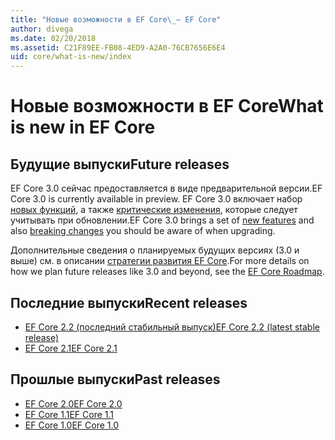 ```yaml
---
title: "Новые возможности в EF Core\_— EF Core"
author: divega
ms.date: 02/20/2018
ms.assetid: C21F89EE-FB08-4ED9-A2A0-76CB7656E6E4
uid: core/what-is-new/index
---
```


# <a name="what-is-new-in-ef-core"></a><span data-ttu-id="39577-102">Новые возможности в EF Core</span><span class="sxs-lookup"><span data-stu-id="39577-102">What is new in EF Core</span></span>

## <a name="future-releases"></a><span data-ttu-id="39577-103">Будущие выпуски</span><span class="sxs-lookup"><span data-stu-id="39577-103">Future releases</span></span>

<span data-ttu-id="39577-104">EF Core 3.0 сейчас предоставляется в виде предварительной версии.</span><span class="sxs-lookup"><span data-stu-id="39577-104">EF Core 3.0 is currently available in preview.</span></span> <span data-ttu-id="39577-105">EF Core 3.0 включает набор [новых функций](xref:core/what-is-new/ef-core-3.0/features), а также [критические изменения](xref:core/what-is-new/ef-core-3.0/breaking-changes), которые следует учитывать при обновлении.</span><span class="sxs-lookup"><span data-stu-id="39577-105">EF Core 3.0 brings a set of [new features](xref:core/what-is-new/ef-core-3.0/features) and also [breaking changes](xref:core/what-is-new/ef-core-3.0/breaking-changes) you should be aware of when upgrading.</span></span>

<span data-ttu-id="39577-106">Дополнительные сведения о планируемых будущих версиях (3.0 и выше) см. в описании [стратегии развития EF Core](xref:core/what-is-new/roadmap).</span><span class="sxs-lookup"><span data-stu-id="39577-106">For more details on how we plan future releases like 3.0 and beyond, see the [EF Core Roadmap](xref:core/what-is-new/roadmap).</span></span>

## <a name="recent-releases"></a><span data-ttu-id="39577-107">Последние выпуски</span><span class="sxs-lookup"><span data-stu-id="39577-107">Recent releases</span></span>

- [<span data-ttu-id="39577-108">EF Core 2.2 (последний стабильный выпуск)</span><span class="sxs-lookup"><span data-stu-id="39577-108">EF Core 2.2 (latest stable release)</span></span>](xref:core/what-is-new/ef-core-2.2)
- [<span data-ttu-id="39577-109">EF Core 2.1</span><span class="sxs-lookup"><span data-stu-id="39577-109">EF Core 2.1</span></span>](xref:core/what-is-new/ef-core-2.1)

## <a name="past-releases"></a><span data-ttu-id="39577-110">Прошлые выпуски</span><span class="sxs-lookup"><span data-stu-id="39577-110">Past releases</span></span>

- [<span data-ttu-id="39577-111">EF Core 2.0</span><span class="sxs-lookup"><span data-stu-id="39577-111">EF Core 2.0</span></span>](xref:core/what-is-new/ef-core-2.0)
- [<span data-ttu-id="39577-112">EF Core 1.1</span><span class="sxs-lookup"><span data-stu-id="39577-112">EF Core 1.1</span></span>](xref:core/what-is-new/ef-core-1.1)
- [<span data-ttu-id="39577-113">EF Core 1.0</span><span class="sxs-lookup"><span data-stu-id="39577-113">EF Core 1.0</span></span>](xref:core/what-is-new/ef-core-1.0)
